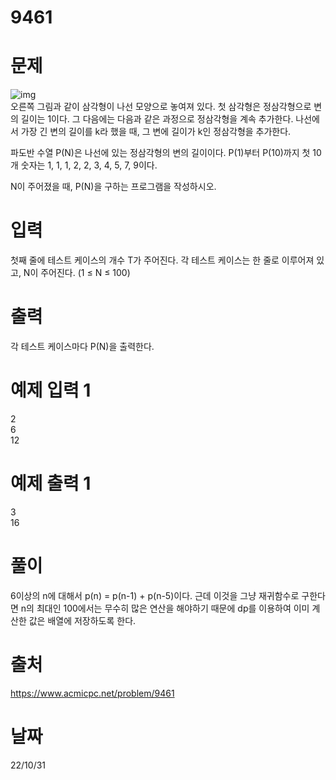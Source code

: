 # 9461

# 문제
![img](https://www.acmicpc.net/upload/images/pandovan.png)  
오른쪽 그림과 같이 삼각형이 나선 모양으로 놓여져 있다. 첫 삼각형은 정삼각형으로 변의 길이는 1이다. 그 다음에는 다음과 같은 과정으로 정삼각형을 계속 추가한다. 나선에서 가장 긴 변의 길이를 k라 했을 때, 그 변에 길이가 k인 정삼각형을 추가한다.

파도반 수열 P(N)은 나선에 있는 정삼각형의 변의 길이이다. P(1)부터 P(10)까지 첫 10개 숫자는 1, 1, 1, 2, 2, 3, 4, 5, 7, 9이다.

N이 주어졌을 때, P(N)을 구하는 프로그램을 작성하시오.

# 입력
첫째 줄에 테스트 케이스의 개수 T가 주어진다. 각 테스트 케이스는 한 줄로 이루어져 있고, N이 주어진다. (1 ≤ N ≤ 100)

# 출력
각 테스트 케이스마다 P(N)을 출력한다.

# 예제 입력 1 
2  
6  
12  

# 예제 출력 1 
3  
16  
  
# 풀이
6이상의 n에 대해서 p(n) = p(n-1) + p(n-5)이다. 근데 이것을 그냥 재귀함수로 구한다면 n의 최대인 100에서는 무수히 많은 연산을 해야하기 때문에 dp를 이용하여 이미 계산한 값은 배열에 저장하도록 한다.

# 출처 
https://www.acmicpc.net/problem/9461

# 날짜
22/10/31
